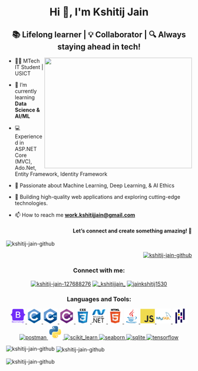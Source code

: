 <h1 align="center">Hi 👋, I'm Kshitij Jain</h1>

<h2 align="center"> 📚 Lifelong learner | 💡 Collaborator | 🔍 Always staying ahead in tech!</h2>

<img  align="right" width="400" height="300" src = "https://camo.githubusercontent.com/4d9f5ecceb711eec6e2018f38a5677dc657c9738d4a65ba3b928c41c0a45b439/68747470733a2f2f6d69726f2e6d656469756d2e636f6d2f6d61782f313336302f302a37513379765349765f7430696f4a2d5a2e676966">

- 👨‍🎓 MTech IT Student | USICT
  
- 🌱 I’m currently learning **Data Science & AI/ML**

- 💻 Experienced in ASP.NET Core (MVC), Ado.Net, Entity Framework, Identity Framework
  
- 🤖 Passionate about Machine Learning, Deep Learning, & AI Ethics
  
- 🚀 Building high-quality web applications and exploring cutting-edge technologies.
  
- 📫 How to reach me **work.kshitijjain@gmail.com**
  
<h4 align="right">Let’s connect and create something amazing! 🌟</h4>

<p align="left"> <img src="https://komarev.com/ghpvc/?username=kshitij-jain-github&label=Profile%20views&color=0e75b6&style=flat" alt="kshitij-jain-github" /> </p>

<p align="right"> <a href="https://github.com/ryo-ma/github-profile-trophy"><img src="https://github-profile-trophy.vercel.app/?username=kshitij-jain-github" alt="kshitij-jain-github" /></a> </p>


<h3 align="center">Connect with me:</h3>

<p align="center">
<a href="https://linkedin.com/in/kshitij-jain-127688276" target="blank"><img align="center" src="https://raw.githubusercontent.com/rahuldkjain/github-profile-readme-generator/master/src/images/icons/Social/linked-in-alt.svg" alt="kshitij-jain-127688276" height="30" width="40" /></a>
<a href="https://instagram.com/_kshitijjain_" target="blank"><img align="center" src="https://raw.githubusercontent.com/rahuldkjain/github-profile-readme-generator/master/src/images/icons/Social/instagram.svg" alt="_kshitijjain_" height="30" width="40" /></a>
<a href="https://www.hackerrank.com/jainkshitij1530" target="blank"><img align="center" src="https://raw.githubusercontent.com/rahuldkjain/github-profile-readme-generator/master/src/images/icons/Social/hackerrank.svg" alt="jainkshitij1530" height="30" width="40" /></a>
</p>


<h3 align="center">Languages and Tools:</h3>

<p align="center"> <a href="https://getbootstrap.com" target="_blank" rel="noreferrer"> <img src="https://raw.githubusercontent.com/devicons/devicon/master/icons/bootstrap/bootstrap-plain-wordmark.svg" alt="bootstrap" width="40" height="40"/> </a> <a href="https://www.cprogramming.com/" target="_blank" rel="noreferrer"> <img src="https://raw.githubusercontent.com/devicons/devicon/master/icons/c/c-original.svg" alt="c" width="40" height="40"/> </a> <a href="https://www.w3schools.com/cpp/" target="_blank" rel="noreferrer"> <img src="https://raw.githubusercontent.com/devicons/devicon/master/icons/cplusplus/cplusplus-original.svg" alt="cplusplus" width="40" height="40"/> </a> <a href="https://www.w3schools.com/cs/" target="_blank" rel="noreferrer"> <img src="https://raw.githubusercontent.com/devicons/devicon/master/icons/csharp/csharp-original.svg" alt="csharp" width="40" height="40"/> </a> <a href="https://www.w3schools.com/css/" target="_blank" rel="noreferrer"> <img src="https://raw.githubusercontent.com/devicons/devicon/master/icons/css3/css3-original-wordmark.svg" alt="css3" width="40" height="40"/> </a> <a href="https://dotnet.microsoft.com/" target="_blank" rel="noreferrer"> <img src="https://raw.githubusercontent.com/devicons/devicon/master/icons/dot-net/dot-net-original-wordmark.svg" alt="dotnet" width="40" height="40"/> </a> <a href="https://www.w3.org/html/" target="_blank" rel="noreferrer"> <img src="https://raw.githubusercontent.com/devicons/devicon/master/icons/html5/html5-original-wordmark.svg" alt="html5" width="40" height="40"/> </a> <a href="https://www.java.com" target="_blank" rel="noreferrer"> <img src="https://raw.githubusercontent.com/devicons/devicon/master/icons/java/java-original.svg" alt="java" width="40" height="40"/> </a> <a href="https://developer.mozilla.org/en-US/docs/Web/JavaScript" target="_blank" rel="noreferrer"> <img src="https://raw.githubusercontent.com/devicons/devicon/master/icons/javascript/javascript-original.svg" alt="javascript" width="40" height="40"/> </a> <a href="https://www.mysql.com/" target="_blank" rel="noreferrer"> <img src="https://raw.githubusercontent.com/devicons/devicon/master/icons/mysql/mysql-original-wordmark.svg" alt="mysql" width="40" height="40"/> </a> <a href="https://pandas.pydata.org/" target="_blank" rel="noreferrer"> <img src="https://raw.githubusercontent.com/devicons/devicon/2ae2a900d2f041da66e950e4d48052658d850630/icons/pandas/pandas-original.svg" alt="pandas" width="40" height="40"/> </a> <a href="https://postman.com" target="_blank" rel="noreferrer"> <img src="https://www.vectorlogo.zone/logos/getpostman/getpostman-icon.svg" alt="postman" width="40" height="40"/> </a> <a href="https://www.python.org" target="_blank" rel="noreferrer"> <img src="https://raw.githubusercontent.com/devicons/devicon/master/icons/python/python-original.svg" alt="python" width="40" height="40"/> </a> <a href="https://scikit-learn.org/" target="_blank" rel="noreferrer"> <img src="https://upload.wikimedia.org/wikipedia/commons/0/05/Scikit_learn_logo_small.svg" alt="scikit_learn" width="40" height="40"/> </a> <a href="https://seaborn.pydata.org/" target="_blank" rel="noreferrer"> <img src="https://seaborn.pydata.org/_images/logo-mark-lightbg.svg" alt="seaborn" width="40" height="40"/> </a> <a href="https://www.sqlite.org/" target="_blank" rel="noreferrer"> <img src="https://www.vectorlogo.zone/logos/sqlite/sqlite-icon.svg" alt="sqlite" width="40" height="40"/> </a> <a href="https://www.tensorflow.org" target="_blank" rel="noreferrer"> <img src="https://www.vectorlogo.zone/logos/tensorflow/tensorflow-icon.svg" alt="tensorflow" width="40" height="40"/> </a> </p>

<p><img align="left" src="https://github-readme-stats.vercel.app/api/top-langs?username=kshitij-jain-github&show_icons=true&locale=en&layout=compact" alt="kshitij-jain-github" /></p>

<p>&nbsp;<img align="center" src="https://github-readme-stats.vercel.app/api?username=kshitij-jain-github&show_icons=true&locale=en" alt="kshitij-jain-github" /></p>

<p><img align="center" src="https://github-readme-streak-stats.herokuapp.com/?user=kshitij-jain-github&" alt="kshitij-jain-github" /></p>
